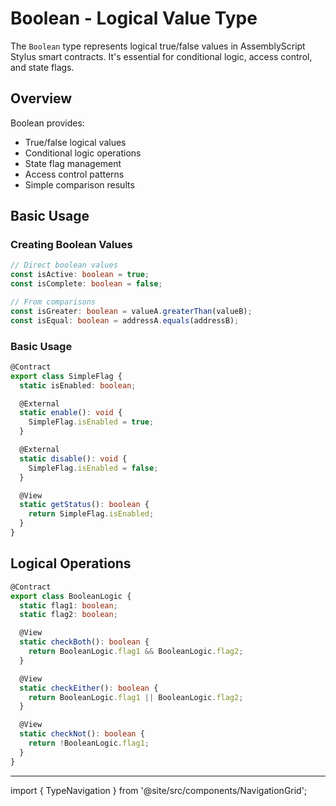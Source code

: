 # Boolean - Logical Value Type

The `Boolean` type represents logical true/false values in AssemblyScript Stylus smart contracts. It's essential for conditional logic, access control, and state flags.

## Overview

Boolean provides:
- True/false logical values
- Conditional logic operations
- State flag management
- Access control patterns
- Simple comparison results

## Basic Usage

### Creating Boolean Values

```typescript
// Direct boolean values
const isActive: boolean = true;
const isComplete: boolean = false;

// From comparisons
const isGreater: boolean = valueA.greaterThan(valueB);
const isEqual: boolean = addressA.equals(addressB);
```

### Basic Usage

```typescript
@Contract
export class SimpleFlag {
  static isEnabled: boolean;

  @External
  static enable(): void {
    SimpleFlag.isEnabled = true;
  }

  @External
  static disable(): void {
    SimpleFlag.isEnabled = false;
  }

  @View
  static getStatus(): boolean {
    return SimpleFlag.isEnabled;
  }
}
```

## Logical Operations

```typescript
@Contract
export class BooleanLogic {
  static flag1: boolean;
  static flag2: boolean;

  @View
  static checkBoth(): boolean {
    return BooleanLogic.flag1 && BooleanLogic.flag2;
  }

  @View
  static checkEither(): boolean {
    return BooleanLogic.flag1 || BooleanLogic.flag2;
  }

  @View
  static checkNot(): boolean {
    return !BooleanLogic.flag1;
  }
}
```

---

import { TypeNavigation } from '@site/src/components/NavigationGrid';

<TypeNavigation /> 